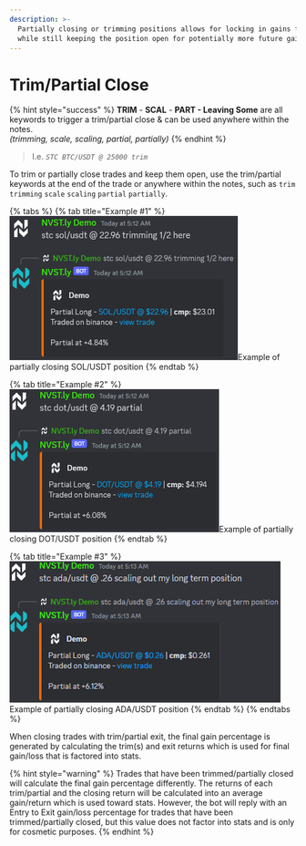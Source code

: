 ```yaml
---
description: >-
  Partially closing or trimming positions allows for locking in gains for stats
  while still keeping the position open for potentially more future gains
---
```


# Trim/Partial Close

{% hint style="success" %}
**TRIM** - **SCAL** - **PART - Leaving Some** are all keywords to trigger a trim/partial close & can be used anywhere within the notes.\
_(trimming, scale, scaling, partial, partially)_
{% endhint %}

> I.e. _`STC BTC/USDT @ 25000 trim`_

To trim or partially close trades and keep them open, use the trim/partial keywords at the end of the trade or anywhere within the notes, such as `trim` `trimming` `scale` `scaling` `partial` `partially`.&#x20;

{% tabs %}
{% tab title="Example #1" %}
![](<../.gitbook/assets/image (6).png>)Example of partially closing SOL/USDT position
{% endtab %}

{% tab title="Example #2" %}
![](<../.gitbook/assets/image (1) (1) (1) (1) (1) (1).png>)Example of partially closing DOT/USDT position
{% endtab %}

{% tab title="Example #3" %}
![](<../.gitbook/assets/image (2) (1) (1) (1) (1) (1).png>)Example of partially closing ADA/USDT position
{% endtab %}
{% endtabs %}

When closing trades with trim/partial exit, the final gain percentage is generated by calculating the trim(s) and exit returns which is used for final gain/loss that is factored into stats.

{% hint style="warning" %}
Trades that have been trimmed/partially closed will calculate the final gain percentage differently. The returns of each trim/partial and the closing return will be calculated into an average gain/return which is used toward stats. However, the bot will reply with an Entry to Exit gain/loss percentage for trades that have been trimmed/partially closed, but this value does not factor into stats and is only for cosmetic purposes.
{% endhint %}
